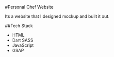#Personal Chef Website

Its a website that I designed mockup and built it out.

##Tech Stack

- HTML
- Dart SASS
- JavaScript
- GSAP
